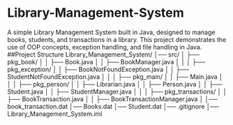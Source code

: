 # Library-Management-System
A simple Library Management System built in Java, designed to manage books, students, and transactions in a library. This project demonstrates the use of OOP concepts, exception handling, and file handling in Java.
##Project Structure
Library_Management_System/
│── src/
│   ├── pkg_book/
│   │   ├── Book.java
│   │   ├── BookManager.java
│   │
│   ├── pkg_exception/
│   │   ├── BookNotFoundException.java
│   │   ├── StudentNotFoundException.java
│   │
│   ├── pkg_main/
│   │   ├── Main.java
│   │
│   ├── pkg_person/
│   │   ├── Librarian.java
│   │   ├── Person.java
│   │   ├── Student.java
│   │   ├── StudentManager.java
│   │
│   ├── pkg_transactions/
│   │   ├── BookTransaction.java
│   │   ├── BookTransactionManager.java
│
│── book_transaction.dat
│── Books.dat
│── Student.dat
│── .gitignore
│── Library_Management_System.iml
